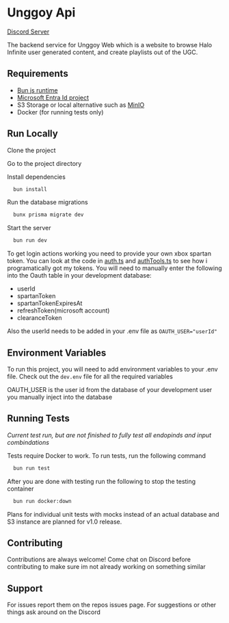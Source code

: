 # Unggoy Api

[Discord Server](https://discord.gg/xnwFA4z2HA)

The backend service for Unggoy Web which is a website to browse Halo Infinite user generated content, and create playlists out of the UGC.

## Requirements

- [Bun js runtime](https://bun.sh/)
- [Microsoft Entra Id project](https://entra.microsoft.com)
- S3 Storage or local alternative such as [MinIO](https://github.com/minio/minio)
- Docker (for running tests only)

## Run Locally

Clone the project

Go to the project directory

Install dependencies

```bash
  bun install
```

Run the database migrations

```bash
  bunx prisma migrate dev
```

Start the server

```bash
  bun run dev
```

To get login actions working you need to provide your own xbox spartan token. You can look at the code in [auth.ts](https://github.com/Unggoy1/unggoy-api/blob/main/src/auth.ts) and [authTools.ts](https://github.com/Unggoy1/unggoy-api/blob/main/src/authTools.ts) to see how i programatically got my tokens.
You will need to manually enter the following into the Oauth table in your development database:

- userId
- spartanToken
- spartanTokenExpiresAt
- refreshToken(microsoft account)
- clearanceToken

Also the userId needs to be added in your .env file as `OAUTH_USER="userId"`

## Environment Variables

To run this project, you will need to add environment variables to your .env file. Check out the `dev.env` file for all the required variables

OAUTH_USER is the user id from the database of your development user you manually inject into the database

## Running Tests

_Current test run, but are not finished to fully test all endopinds and input combindations_

Tests require Docker to work.
To run tests, run the following command

```bash
  bun run test
```

After you are done with testing run the following to stop the testing container

```bash
  bun run docker:down
```

Plans for individual unit tests with mocks instead of an actual database and S3 instance are planned for v1.0 release.

## Contributing

Contributions are always welcome!
Come chat on Discord before contributing to make sure im not already working on something similar

## Support

For issues report them on the repos issues page. For suggestions or other things ask around on the Discord
